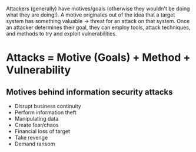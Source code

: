 Attackers (generally) have motives/goals (otherwise they wouldn't be doing what they are doing!). A motive originates out of the idea that a target system has something valuable -> threat for an attack on that system. Once an attacker determines their goal, they can employ tools, attack techniques, and methods to try and exploit vulnerabilities.

# Attacks = Motive (Goals) + Method + Vulnerability

## Motives behind information security attacks
- Disrupt business continuity
- Perform information theft
- Manipulating data
- Create fear/chaos
- Financial loss of target
- Take revenge
- Demand ransom